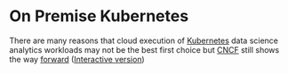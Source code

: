 # On Premise Kubernetes
There are many reasons that cloud execution of [Kubernetes](https://kubernetes.io) data science analytics workloads may not be the best first choice but [CNCF](https://www.cncf.io/) still shows the way [forward](https://github.com/cncf/landscape/blob/master/README.md#trail-map) ([Interactive version](https://landscape.cncf.io/))
